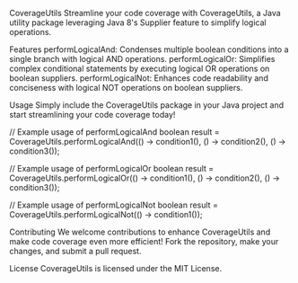 CoverageUtils
Streamline your code coverage with CoverageUtils, a Java utility package leveraging Java 8's Supplier feature to simplify logical operations.


Features
performLogicalAnd: Condenses multiple boolean conditions into a single branch with logical AND operations.
performLogicalOr: Simplifies complex conditional statements by executing logical OR operations on boolean suppliers.
performLogicalNot: Enhances code readability and conciseness with logical NOT operations on boolean suppliers.

Usage
Simply include the CoverageUtils package in your Java project and start streamlining your code coverage today!


// Example usage of performLogicalAnd
boolean result = CoverageUtils.performLogicalAnd(() -> condition1(), () -> condition2(), () -> condition3());

// Example usage of performLogicalOr
boolean result = CoverageUtils.performLogicalOr(() -> condition1(), () -> condition2(), () -> condition3());

// Example usage of performLogicalNot
boolean result = CoverageUtils.performLogicalNot(() -> condition1());

Contributing
We welcome contributions to enhance CoverageUtils and make code coverage even more efficient! Fork the repository, make your changes, and submit a pull request.

License
CoverageUtils is licensed under the MIT License.
